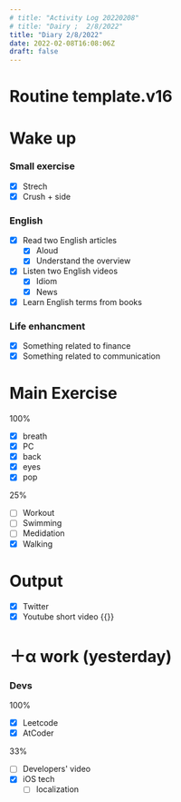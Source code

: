 ```yaml
---
# title: "Activity Log 20220208"
# title: "Dairy ;  2/8/2022"
title: "Diary 2/8/2022"  
date: 2022-02-08T16:08:06Z
draft: false
---
```


# Routine template.v16

# Wake up

### Small exercise

- [x]  Strech
- [x]  Crush + side

### English

- [x]  Read two English articles
    - [x]  Aloud
    - [x]  Understand the overview
- [x]  Listen two English videos
    - [x]  Idiom
    - [x]  News
- [x]  Learn English terms from books

### Life enhancment

- [x]  Something related to finance
- [x]  Something related to communication

# Main Exercise

100%

- [x]  breath
- [x]  PC
- [x]  back
- [x]  eyes
- [x]  pop

25%

- [ ]  Workout
- [ ]  Swimming
- [ ]  Medidation
- [x]  Walking

# Output

- [x]  Twitter
- [x]  Youtube short video {{<youtube yIPqtelVJzk>}}

# ＋α work (yesterday)

### Devs

100%

- [x]  Leetcode
- [x]  AtCoder

33%

- [ ]  Developers' video
- [x]  iOS tech
    - [ ]  localization